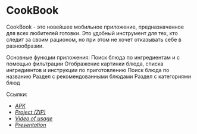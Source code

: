 # CookBook
CookBook - это новейшее мобильное приложение, предназначенное для всех любителей готовки. Это удобный инструмент для тех, кто следит за своим рационом, но при этом не хочет отказывать себе в разнообразии.

Основные функции приложения:
Поиск блюда по ингредиентам и с помощью фильтрации
Отображение картинки блюда, списка ингредиентов и инструкции по приготовлению
Поиск блюда по названию
Раздел с рекомендованными блюдами
Раздел с категориями блюд

Cсылки:
- *[APK](https://github.com/FedotBegemot/MobileApp/blob/master/app-debug.apk)*
- *[Project (ZIP)](https://drive.google.com/file/d/1C54oOekk37sdFbzLukwDxe3OzBW1WjQD/view?usp=sharing)*
- *[Video of usage](https://drive.google.com/file/d/1emJTWumlHCKvGY4PjlIpA9ImeFP360Lv/view?usp=drive_link)*
- *[Presentation](https://docs.google.com/presentation/d/1Km3PGMAaj5H_hjVKooNsapnxAyC_yDbJ/edit?usp=sharing&ouid=111238461768183015954&rtpof=true&sd=true)*
